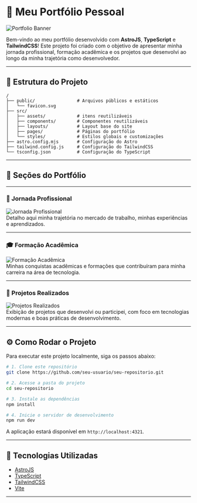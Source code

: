 # 🌟 Meu Portfólio Pessoal

![Portfolio Banner](https://i.imgur.com/5QbAKol.png)

Bem-vindo ao meu portfólio desenvolvido com **AstroJS**, **TypeScript** e **TailwindCSS**! Este projeto foi criado com o objetivo de apresentar minha jornada profissional, formação acadêmica e os projetos que desenvolvi ao longo da minha trajetória como desenvolvedor.

---

## 📁 Estrutura do Projeto

```
/
├── public/                # Arquivos públicos e estáticos
│   └── favicon.svg
├── src/
│   ├── assets/            # itens reutilizáveis
│   ├── components/        # Componentes reutilizáveis
│   ├── layouts/           # Layout base do site
│   ├── pages/             # Páginas do portfólio
│   └── styles/            # Estilos globais e customizações
├── astro.config.mjs       # Configuração do Astro
├── tailwind.config.js     # Configuração do TailwindCSS
└── tsconfig.json          # Configuração do TypeScript
```

---

## 🧭 Seções do Portfólio

---

### 💼 Jornada Profissional
![Jornada Profissional](https://i.imgur.com/LFycaJm.png)  
Detalho aqui minha trajetória no mercado de trabalho, minhas experiências e aprendizados.

---

### 🎓 Formação Acadêmica
![Formação Acadêmica](https://i.imgur.com/fEFtnrp.png)  
Minhas conquistas acadêmicas e formações que contribuíram para minha carreira na área de tecnologia.

---

### 💼 Projetos Realizados
![Projetos Realizados](https://i.imgur.com/zSZDjhi.png)  
Exibição de projetos que desenvolvi ou participei, com foco em tecnologias modernas e boas práticas de desenvolvimento.

---

## ⚙️ Como Rodar o Projeto

Para executar este projeto localmente, siga os passos abaixo:

```bash
# 1. Clone este repositório
git clone https://github.com/seu-usuario/seu-repositorio.git

# 2. Acesse a pasta do projeto
cd seu-repositorio

# 3. Instale as dependências
npm install

# 4. Inicie o servidor de desenvolvimento
npm run dev
```

A aplicação estará disponível em `http://localhost:4321`.

---

## 🚀 Tecnologias Utilizadas

- [AstroJS](https://astro.build/)
- [TypeScript](https://www.typescriptlang.org/)
- [TailwindCSS](https://tailwindcss.com/)
- [Vite](https://vitejs.dev/)

---
